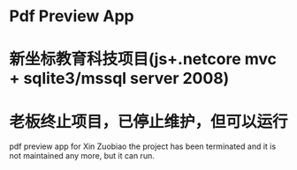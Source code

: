 # Pdf Preview App
# 新坐标教育科技项目(js+.netcore mvc + sqlite3/mssql server 2008)
# 老板终止项目，已停止维护，但可以运行
pdf preview app for Xin Zuobiao
the project has been terminated and it is not maintained any more, but it can run.
